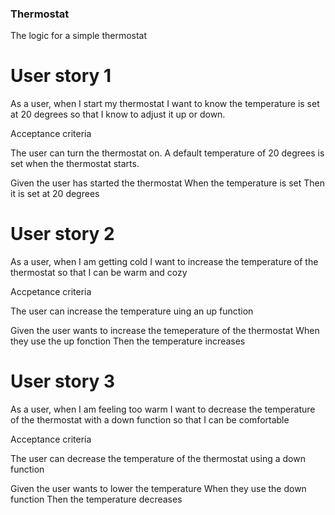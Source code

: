 ### Thermostat

The logic for a simple thermostat

# User story 1

As a user, when I start my thermostat
I want to know the temperature is set at 20 degrees
so that I know to adjust it up or down.

Acceptance criteria

The user can turn the thermostat on.
A default temperature of 20 degrees is set when the thermostat starts.

Given the user has started the thermostat
When the temperature is set
Then it is set at 20 degrees


# User story 2

As a user, when I am getting cold
I want to increase the temperature of the thermostat
so that I can be warm and cozy

Accpetance criteria

The user can increase the temperature uing an up function

Given the user wants to increase the temeperature of the thermostat
When they use the up fonction
Then the temperature increases


# User story 3

As a user, when I am feeling too warm
I want to decrease the temperature of the thermostat with a down function
so that I can be comfortable

Acceptance criteria

The user can decrease the temperature of the thermostat using a down function

Given the user wants to lower the temperature
When they use the down function
Then the temperature decreases

